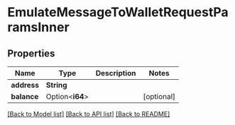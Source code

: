 # EmulateMessageToWalletRequestParamsInner

## Properties

Name | Type | Description | Notes
------------ | ------------- | ------------- | -------------
**address** | **String** |  | 
**balance** | Option<**i64**> |  | [optional]

[[Back to Model list]](../README.md#documentation-for-models) [[Back to API list]](../README.md#documentation-for-api-endpoints) [[Back to README]](../README.md)


